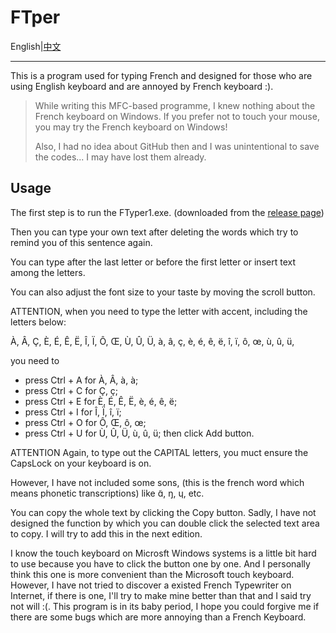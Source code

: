 # FTper

English|[中文](./README-CN.md)

---

This is a program used for typing French and designed for those who are using English keyboard and are annoyed by French keyboard :). 

> While writing this MFC-based programme, I knew nothing about the French keyboard on Windows. If you prefer not to touch your mouse, you may try the French keyboard on Windows!
>
> Also, I had no idea about GitHub then and I was unintentional to save the codes... I may have lost them already.

## Usage

The first step is to run the FTyper1.exe. (downloaded from the [release page](https://github.com/JinhangZhu/ftyper/releases/))

Then you can type your own text after deleting the words which try to remind you of this sentence again.

You can type after the last letter or before the first letter or insert text among the letters.

You can also adjust the font size to your taste by moving the scroll button.

ATTENTION, when you need to type the letter with accent, including the letters below:

À, Â, Ç, È, É, Ê, Ë, Î, Ï, Ô, Œ, Ù, Û, Ü, à, â, ç, è, é, ê, ë, î, ï, ô, œ, ù, û, ü,

you need to 
- press 	Ctrl + A 	for 	À, Â, à, à;
- press 	Ctrl + C 	for 	Ç, ç;
- press 	Ctrl + E	for 	È, É, Ê, Ë, è, é, ê, ë;
- press 	Ctrl + I  	for 	Î, Ï, î, ï;
- press 	Ctrl + O 	for 	Ô, Œ, ô, œ;
- press 	Ctrl + U 	for 	Ù, Û, Ü, ù, û, ü;
then click Add button.

ATTENTION Again, to type out the CAPITAL letters, you muct ensure the CapsLock on your keyboard is on.

However, I have not included some sons, (this is the french word which means phonetic transcriptions) like ɑ̃, ŋ, ɥ, etc.

You can copy the whole text by clicking the Copy button. Sadly, I have not designed the function by which you can double click the selected text area to copy. I will try to add this in the next edition.

I know the touch keyboard on Microsft Windows systems is a little bit hard to use because you have to click the button one by one. And I personally think this one is more convenient than the Microsoft touch keyboard. However, I have not tried to discover a existed French Typewriter on Internet, if there is one, I'll try to make mine better than that and I said try not will :(. This program is in its baby period, I hope you could forgive me if there are some bugs which are more annoying than a French Keyboard.
